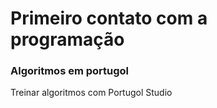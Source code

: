 # Primeiro contato com a programação

### Algoritmos em portugol

Treinar algoritmos com Portugol Studio